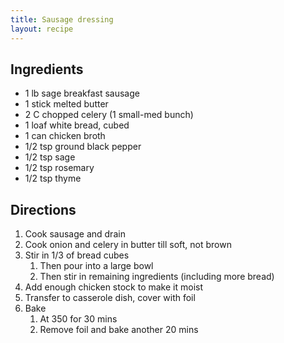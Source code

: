 ```yaml
---
title: Sausage dressing
layout: recipe
---
```


## Ingredients
* 1 lb sage breakfast sausage
* 1 stick melted butter
* 2 C chopped celery (1 small-med bunch)
* 1 loaf white bread, cubed
* 1 can chicken broth
* 1/2 tsp ground black pepper
* 1/2 tsp sage
* 1/2 tsp rosemary
* 1/2 tsp thyme

## Directions
1. Cook sausage and drain
2. Cook onion and celery in butter till soft, not brown
3. Stir in 1/3 of bread cubes
	1. Then pour into a large bowl
	2. Then stir in remaining ingredients (including more bread)
4. Add enough chicken stock to make it moist
5. Transfer to casserole dish, cover with foil
6. Bake 
	1. At 350 for 30 mins
	2. Remove foil and bake another 20 mins

